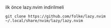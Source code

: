 ilk önce lazy.nvim indirilmeli

```
git clone https://github.com/folke/lazy.nvim ~/.local/share/nvim/lazy/lazy.nvim
```

